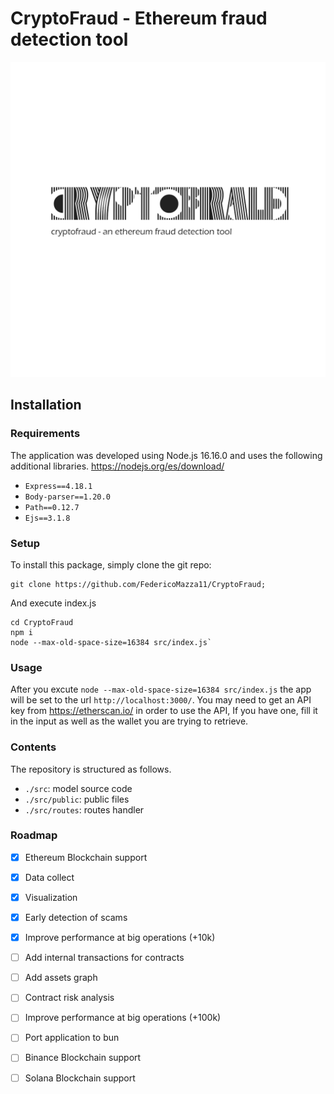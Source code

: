 CryptoFraud - Ethereum fraud detection tool
============================================

<div align="center">
    <img alt="Logo" src="https://github.com/FedericoMazza11/CryptoFraud/blob/main/src/public/CryptoFraudLogoGit.png">
</div>

## Installation

### Requirements

The application was developed using Node.js 16.16.0 and uses the following additional libraries.
https://nodejs.org/es/download/

* `Express==4.18.1`
* `Body-parser==1.20.0`
* `Path==0.12.7`
* `Ejs==3.1.8`

### Setup

To install this package, simply clone the git repo:

```
git clone https://github.com/FedericoMazza11/CryptoFraud;
```

And execute index.js

```
cd CryptoFraud 
npm i
node --max-old-space-size=16384 src/index.js`
```

### Usage

After you excute `node --max-old-space-size=16384 src/index.js` the app will be set to the url `http://localhost:3000/`.
You may need to get an API key from https://etherscan.io/ in order to use the API,
If you have one, fill it in the input as well as the wallet you are trying to retrieve.

### Contents

The repository is structured as follows.

* `./src`: model source code
* `./src/public`: public files
* `./src/routes`: routes handler

### Roadmap
- [X] Ethereum Blockchain support
- [X] Data collect
- [X] Visualization
- [X] Early detection of scams
- [x] Improve performance at big operations (+10k)
- [ ] Add internal transactions for contracts
- [ ] Add assets graph
- [ ] Contract risk analysis
- [ ] Improve performance at big operations (+100k)
- [ ] Port application to bun
- [ ] Binance Blockchain support
- [ ] Solana Blockchain support

